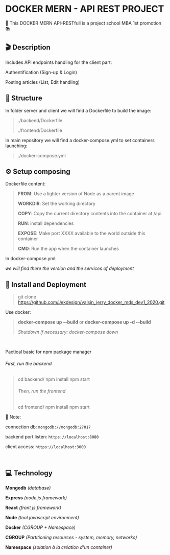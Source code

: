 # DOCKER MERN - API REST PROJECT

:school: This DOCKER MERN API-RESTfull is a project school MBA 1st promotion :books:

## **🎬 Description**

Includes API endpoints handling for the client part:

Authentification (Sign-up & Login)

Posting articles (List, Edit handling)
<br/>

## **🧱 Structure**

In folder server and client we will find a Dockerfile to build the image:

> ./backend/Dockerfile
>
> ./frontend/Dockerfile

In main repository we will find a docker-compose.yml to set containers launching:

> ./docker-compose.yml
> <br/>

## **⚙️ Setup composing**

Dockerfile content:

> **FROM**: Use a lighter version of Node as a parent image
>
> **WORKDIR**: Set the working directory
>
> **COPY**: Copy the current directory contents into the container at /api
>
> **RUN**: install dependencies
>
> **EXPOSE**: Make port XXXX available to the world outside this container
>
> **CMD**: Run the app when the container launches

In docker-compose.yml:

_we will find there the version and the services of deployment_

## **:rocket: Install and Deployment**

> git clone https://github.com/Jekdesign/valsin_jerry_docker_mds_dev1_2020.git

Use docker:

> **docker-compose up --build** or **docker-compose up -d --build**
>
> _Shutdown if necessary: docker-compose down_

<br/>

Pactical basic for npm package manager

###### First, run the backend

> cd backend/
> npm install
> npm start
>
> ###### Then, run the frontend
>
> cd frontend/
> npm install
> npm start
> <br/>

:memo: Note:

connection db: `mongodb://mongodb:27017`

backend port listen: `https://localhost:8080`

client access: `https://localhost:3000`

<br/>

## **💻 Technology**

**Mongodb** _(database)_

**Express** _(node.js framework)_

**React** _(front js framework)_

**Node** _(tool javascript environment)_

**Docker** _(CGROUP + Namespace)_

**CGROUP** _(Partitioning resources - system, memory, networks)_

**Namespace** _(solation à la création d'un container)_
